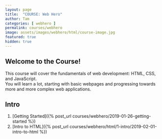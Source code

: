 ```yaml
---
layout: page
title:  "COURSE: Web Hero"
author: Tam
categories: [ webhero ]
permalink: courses/webhero
image: assets/images/webhero/html/course-image.jpg
featured: true
hidden: true
---
```


## Welcome to the Course!
This course will cover the fundamentals of web development: HTML, CSS, and JavaScript.  
You will learn a lot, starting with basic webpages and progressing towards more and more complex web applications.

## Intro
1. [Getting Started]({% post_url courses/webhero/2019-01-26-getting-started %})
2. [Intro to HTML]({% post_url courses/webhero/html/1-intro/2019-02-01-intro-to-html %})